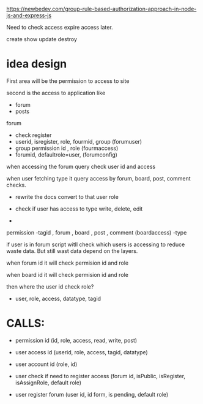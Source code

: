 https://newbedev.com/group-rule-based-authorization-approach-in-node-js-and-express-js


Need to check access expire access later.



create
show
update
destroy

# idea design

First area will be the permission to access to site

second is the access to application like
- forum
- posts

forum
- check register
- userid, isregister, role, fourmid, group (forumuser)
- group permission id , role (fourmaccess)
- forumid, defaultrole=user,  (forumconfig)

when accessing the forum query check user id and access

when user fetching type it query access by forum, board, post, comment checks.
- rewrite the docs convert to that user role
- check if user has access to type write, delete, edit

- 
permission
-tagid , forum , board , post , comment (boardaccess)
-type



if user is in forum script witll check which users is accessing to reduce waste data. But still wast data depend on the layers.


when forum id it will check permision id and role

when board id it will check permision id and role

then where the user id check role?
- user, role, access, datatype, tagid

# CALLS:
- permission id (id, role, access, read, write, post)
- user access id (userid, role, access, tagid, datatype)
- user account id (role, id)

- user check if need to register access (forum id, isPublic, isRegister, isAssignRole, default role) 
- user register forum (user id, id form, is pending, default role)





